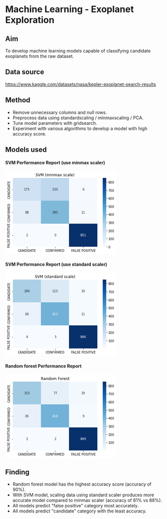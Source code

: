 # Machine Learning - Exoplanet Exploration

## Aim

To develop machine learning models capable of classifying candidate exoplanets from the raw dataset.

## Data source

https://www.kaggle.com/datasets/nasa/kepler-exoplanet-search-results

## Method

- Remove unnecessary columns and null rows.
- Preprocess data using standardscaling / minmaxscaling / PCA.
- Tune model parameters with gridsearch.
- Experiment with various algorithms to develop a model with high accuracy score. 

## Models used

#### SVM Performance Report (use minmax scaler)

![SVM_minmax_scale.png](Image/SVM_minmax_scale.png) 

#### SVM Performance Report (use standard scaler)

![SVM_standard_scale.png](Image/SVM_standard_scale.png) 

#### Random forest Performance Report

![random_forest.png](Image/random_forest.png) 

## Finding
- Random forest model has the highest accuracy score (accuracy of 90%). 
- With SVM model, scaling data using standard scaler produces more accurate model compared to minmax scaler (accuracy of 81% vs 88%).
- All models predict "false positive" category most accurately.
- All models predict "candidate" category with the least accuracy. 